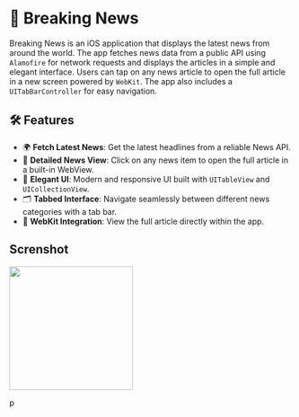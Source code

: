 # 📱 Breaking News

Breaking News is an iOS application that displays the latest news from around the world. The app fetches news data from a public API using `Alamofire` for network requests and displays the articles in a simple and elegant interface. Users can tap on any news article to open the full article in a new screen powered by `WebKit`. The app also includes a `UITabBarController` for easy navigation.

## 🛠 Features

- 🌍 **Fetch Latest News**: Get the latest headlines from a reliable News API.
- 📰 **Detailed News View**: Click on any news item to open the full article in a built-in WebView.
- 🚀 **Elegant UI**: Modern and responsive UI built with `UITableView` and `UICollectionView`.
- 🗂 **Tabbed Interface**: Navigate seamlessly between different news categories with a tab bar.
- 🔗 **WebKit Integration**: View the full article directly within the app.

## Screnshot
<p>
  <img src="https://github.com/user-attachments/assets/919675b0-9c11-495e-ad2b-685b5ffe6ae5" width="220px">
</p>p

